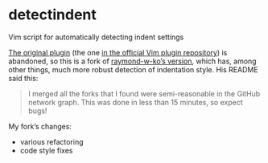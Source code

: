 detectindent
============

Vim script for automatically detecting indent settings

[The original plugin](https://github.com/ciaranm/detectindent) (the one [in the official Vim plugin repository](http://www.vim.org/scripts/script.php?script_id=1171)) is abandoned, so this is a fork of [raymond-w-ko’s version](https://github.com/raymond-w-ko/detectindent), which has, among other things, much more robust detection of indentation style. His README said this:

> I merged all the forks that I found were semi-reasonable in the GitHub network graph.
This was done in less than 15 minutes, so expect bugs!

My fork’s changes:

* various refactoring
* code style fixes
